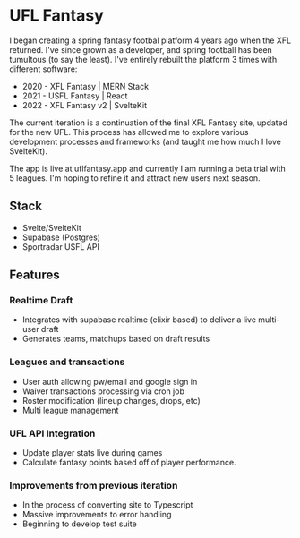 # UFL Fantasy
I began creating a spring fantasy footbal platform 4 years ago when the XFL returned. I've since grown as a developer, and spring football has been tumultous (to say the least). I've entirely rebuilt the platform 3 times with different software:
* 2020 - XFL Fantasy | MERN Stack 
* 2021 - USFL Fantasy | React 
* 2022 - XFL Fantasy v2 | SvelteKit 

The current iteration is a continuation of the final XFL Fantasy site, updated for the new UFL. This process has allowed me to explore various development processes and frameworks (and taught me how much I love SvelteKit). 

The app is live at uflfantasy.app and currently I am running a beta trial with 5 leagues. I'm hoping to refine it and attract new users next season.

## Stack
* Svelte/SvelteKit
* Supabase (Postgres)
* Sportradar USFL API

## Features 
### Realtime Draft 
* Integrates with supabase realtime (elixir based) to deliver a live multi-user draft
* Generates teams, matchups based on draft results

### Leagues and transactions 
* User auth allowing pw/email and google sign in
* Waiver transactions processing via cron job
* Roster modification (lineup changes, drops, etc)
* Multi league management 

### UFL API Integration 
* Update player stats live during games
* Calculate fantasy points based off of player performance.

### Improvements from previous iteration 
* In the process of converting site to Typescript 
* Massive improvements to error handling 
* Beginning to develop test suite
